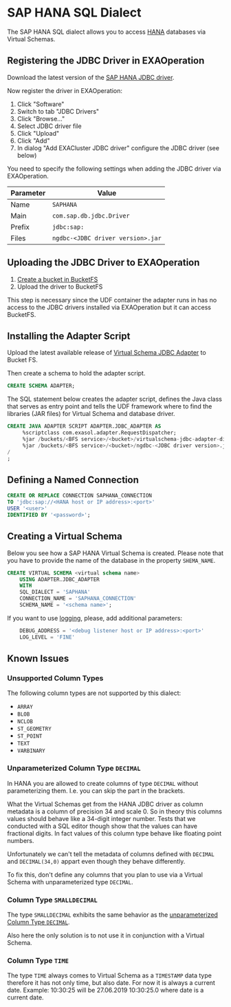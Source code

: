 # SAP HANA SQL Dialect

The SAP HANA SQL dialect allows you to access [HANA](https://www.sap.com/products/hana.html) databases via Virtual Schemas.

## Registering the JDBC Driver in EXAOperation

Download the latest version of the [SAP HANA JDBC driver](https://search.maven.org/search?q=g:com.sap.cloud.db.jdbc%20AND%20a:ngdbc&core=gav).

Now register the driver in EXAOperation:

1. Click "Software"
1. Switch to tab "JDBC Drivers"
1. Click "Browse..."
1. Select JDBC driver file
1. Click "Upload"
1. Click "Add"
1. In dialog "Add EXACluster JDBC driver" configure the JDBC driver (see below)

You need to specify the following settings when adding the JDBC driver via EXAOperation.

| Parameter | Value                                               |
|-----------|-----------------------------------------------------|
| Name      | `SAPHANA`                                           |
| Main      | `com.sap.db.jdbc.Driver`                            |
| Prefix    | `jdbc:sap:`                                         |
| Files     | `ngdbc-<JDBC driver version>.jar`                   |

## Uploading the JDBC Driver to EXAOperation

1. [Create a bucket in BucketFS](https://docs.exasol.com/administration/on-premise/bucketfs/create_new_bucket_in_bucketfs_service.htm) 
1. Upload the driver to BucketFS

This step is necessary since the UDF container the adapter runs in has no access to the JDBC drivers installed via EXAOperation but it can access BucketFS.

## Installing the Adapter Script

Upload the latest available release of [Virtual Schema JDBC Adapter](https://github.com/exasol/virtual-schemas/releases) to Bucket FS.

Then create a schema to hold the adapter script.

```sql
CREATE SCHEMA ADAPTER;
```

The SQL statement below creates the adapter script, defines the Java class that serves as entry point and tells the UDF framework where to find the libraries (JAR files) for Virtual Schema and database driver.

```sql
CREATE JAVA ADAPTER SCRIPT ADAPTER.JDBC_ADAPTER AS
     %scriptclass com.exasol.adapter.RequestDispatcher;
     %jar /buckets/<BFS service>/<bucket>/virtualschema-jdbc-adapter-dist-1.19.1.jar;
     %jar /buckets/<BFS service>/<bucket>/ngdbc-<JDBC driver version>.jar;
/
;
```

## Defining a Named Connection
    
```sql
CREATE OR REPLACE CONNECTION SAPHANA_CONNECTION 
TO 'jdbc:sap://<HANA host or IP address>:<port>' 
USER '<user>' 
IDENTIFIED BY '<password>';
```

## Creating a Virtual Schema

Below you see how a SAP HANA Virtual Schema is created. Please note that you have to provide the name of the database in the property `SHEMA_NAME`.

```sql
CREATE VIRTUAL SCHEMA <virtual schema name>
    USING ADAPTER.JDBC_ADAPTER 
    WITH
    SQL_DIALECT = 'SAPHANA'
    CONNECTION_NAME = 'SAPHANA_CONNECTION'
    SCHEMA_NAME = '<schema name>';
```
If you want to use [logging](../development/remote_logging.md), please, add additional parameters:
    
```sql
    DEBUG_ADDRESS = '<debug listener host or IP address>:<port>'
    LOG_LEVEL = 'FINE' 
``` 
    
## Known Issues

### Unsupported Column Types

The following column types are not supported by this dialect:

* `ARRAY`
* `BLOB`
* `NCLOB`
* `ST_GEOMETRY`
* `ST_POINT`
* `TEXT`
* `VARBINARY`

### Unparameterized Column Type `DECIMAL`

In HANA you are allowed to create columns of type `DECIMAL` without parameterizing them. I.e. you can skip the part in the brackets.

What the Virtual Schemas get from the HANA JDBC driver as column metadata is a column of precision 34 and scale 0. So in theory this columns values should behave like a 34-digit integer number. Tests that we conducted with a SQL editor though show that the values can have fractional digits. In fact values of this column type behave like floating point numbers.

Unfortunately we can't tell the metadata of columns defined with `DECIMAL` and `DECIMAL(34,0)` appart even though they behave differently.

To fix this, don't define any columns that you plan to use via a Virtual Schema with unparameterized type `DECIMAL`.

### Column Type `SMALLDECIMAL`

The type `SMALLDECIMAL` exhibits the same behavior as the [unparameterized Column Type `DECIMAL`](#unparameterized-column-type-decimal).

Also here the only solution is to not use it in conjunction with a Virtual Schema.

### Column Type `TIME`

The type `TIME` always comes to Virtual Schema as a  `TIMESTAMP` data type therefore it has not only time, but also date.
For now it is always a current date. Example: 10:30:25 will be 27.06.2019 10:30:25.0 where date is a current date. 